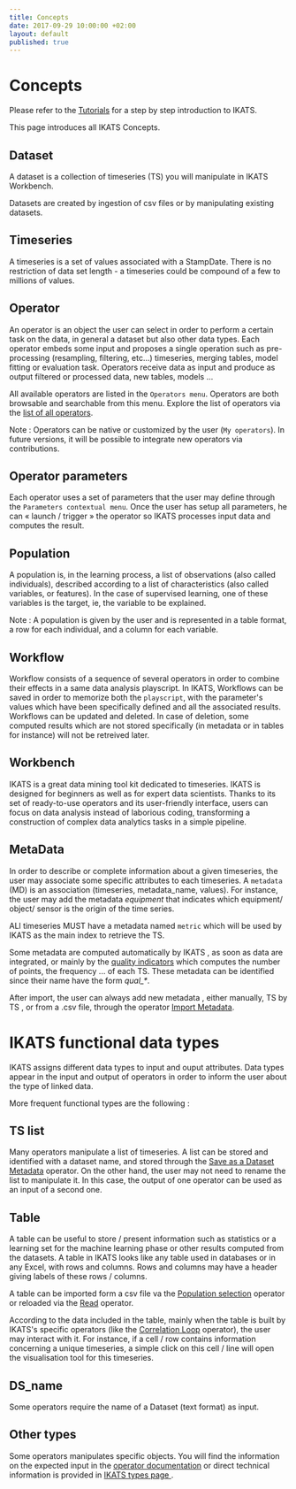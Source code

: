 ```yaml
---
title: Concepts
date: 2017-09-29 10:00:00 +02:00
layout: default
published: true
---
```



Concepts
=========
Please refer to the [Tutorials](/tutorials.html) for a step by step introduction to IKATS.

This page introduces all IKATS Concepts.

Dataset
-------
A dataset is a collection of timeseries (TS) you will manipulate in IKATS Workbench.

Datasets are created by ingestion of csv files or by manipulating existing datasets.

Timeseries
-----------
A timeseries is a set of values associated with a StampDate. There is no restriction of data set length - a timeseries could be compound of a few to millions of values.

Operator
--------
An operator is an object the user can select in order to perform a certain task on the data, in general a dataset but also other data types. Each operator embeds some input and proposes a single operation such as pre-processing (resampling, filtering, etc...) timeseries, merging tables, model fitting or evaluation task. Operators receive data as input and produce as output filtered or processed data, new tables, models …

All available operators are listed in the `Operators menu`. Operators are both browsable and searchable from this menu. Explore the list of operators via the [list of all operators](/operators.html).

Note :
Operators can be native or customized by the user (`My operators`). In future versions, it will be possible to integrate new operators via contributions.


Operator parameters
----------
Each operator uses a set of parameters that the user may define through the `Parameters contextual menu`. Once the user has setup all parameters, he can « launch / trigger  » the operator so IKATS processes input data and computes the result.


Population
-----
A population is, in the learning process, a list of observations (also called individuals), described according to a list of characteristics (also called variables, or features).
In the case of supervised learning, one of these variables is the target, ie, the variable to be explained.

Note :
A population is given by the user and is represented in a table format, a row for each individual, and a column for each variable.


Workflow
--------
Workflow consists of a sequence of several operators in order to combine their effects in a same data analysis playscript.
In IKATS, Workflows can be saved in order to memorize both the `playscript`, with the parameter's values which have been specifically defined and all the associated results.
Workflows can be updated and deleted. In case of deletion, some computed results which are not stored specifically (in metadata or in tables for instance) will not be retreived later.

Workbench
---------
IKATS is a great data mining tool kit dedicated to timeseries. IKATS is designed for beginners as well as for expert data scientists. Thanks to its set of ready-to-use operators and its user-friendly interface, users can focus on data analysis instead of laborious coding, transforming a construction of complex data analytics tasks in a simple pipeline.

MetaData
---------
In order to describe or complete information about a given timeseries, the user may associate some specific attributes to each timeseries.
A `metadata` (MD) is an association (timeseries, metadata_name, values). For instance, the user may add the metadata *equipment* that indicates which equipment/ object/ sensor is the origin of the time series.

ALl timeseries MUST have a metadata named `metric` which will be used by IKATS as the main index to retrieve the TS.

Some metadata are computed automatically by IKATS , as soon as data are integrated, or mainly by the [quality indicators](/doc/operators/qualityIndicators.html) which computes the number of points, the frequency ... of each TS. These metadata can be identified since their name have the form *qual_\**.

After import, the user can always add new metadata , either manually, TS by TS , or from a .csv file, through the operator [Import Metadata](/doc/operators/importMetadata.html).



IKATS functional data types
================

IKATS assigns different data types to input and ouput attributes. Data types appear in the input and output of operators in order to inform the user about the type of linked data.

More frequent functional types are the following :


TS list
-------
Many operators manipulate a list of timeseries. A list can be stored and identified with a dataset name, and stored through the [Save as a Dataset Metadata](/doc/operators/saveAsDataset.html) operator. On the other hand, the user may not need to rename the list to manipulate it. In this case, the output of one operator can be used as an input of a second one.


Table
------
A table can be useful to store / present information such as statistics or a learning set for the machine learning phase or other results computed from the datasets. A table in IKATS looks like any table  used in databases or in any Excel, with rows and columns. Rows and columns may have a header giving labels of these rows / columns.


A table can be imported form a csv file va the [Population selection](/doc/operators/populationSelection.html) operator or reloaded via the [Read](/doc/operators/readTable.html) operator.


According to the data included in the table, mainly when the table is built by IKATS's specific operators (like the [Correlation Loop](/doc/operators/correlateTsLoop.html) operator), the user may interact with it. For instance, if a cell / row contains information concerning a unique timeseries, a simple click on this cell / line will open the visualisation tool for this timeseries.


DS_name
--------
Some operators require the name of a Dataset (text format) as input.


<!--Pattern_groups>
--------------
This data defines a list of grouped patterns used to store and to visualize search patterns algorithms results (like pattern matching, random projection, RHM …) -->


Other types
--------

Some operators manipulates specific objects. You will find the information on the expected input in the [operator documentation](/operators.html) or direct technical information is provided in  <a href="https://github.com/IKATS/IKATS/blob/master/IKATS_types.md">IKATS types page </a>.
